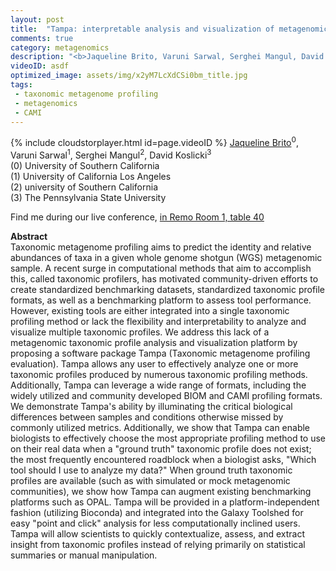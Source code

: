 ```yaml
---
layout: post
title:  "Tampa: interpretable analysis and visualization of metagenomics-based taxon abundance profiles"
comments: true
category: metagenomics
description: "<b>Jaqueline Brito, Varuni Sarwal, Serghei Mangul, David Koslicki</b><br/>Taxonomic metagenome profiling aims to predict the..."
videoID: asdf
optimized_image: assets/img/x2yM7LcXdCSi0bm_title.jpg
tags:
 - taxonomic metagenome profiling
 - metagenomics
 - CAMI
---
```

{% include cloudstorplayer.html id=page.videoID %}
<u>Jaqueline Brito</u><sup>0</sup>, Varuni Sarwal<sup>1</sup>, Serghei Mangul<sup>2</sup>, David Koslicki<sup>3</sup><br/>
\(0\) University of Southern California<br/>
\(1\) University of California Los Angeles<br/>
\(2\) university of Southern California<br/>
\(3\) The Pennsylvania State University

Find me during our live conference, [in Remo Room 1, table 40](https://remo.co)

<b>Abstract</b><br/>
Taxonomic metagenome profiling aims to predict the identity and relative abundances of taxa in a given whole genome shotgun \(WGS\) metagenomic sample. A recent surge in computational methods that aim to accomplish this, called taxonomic profilers, has motivated community-driven efforts to create standardized benchmarking datasets, standardized taxonomic profile formats, as well as a benchmarking platform to assess tool performance. However, existing tools are either integrated into a single taxonomic profiling method or lack the flexibility and interpretability to analyze and visualize multiple taxonomic profiles. We address this lack of a metagenomic taxonomic profile analysis and visualization platform by proposing a software package Tampa \(Taxonomic metagenome profiling evaluation\). Tampa allows any user to effectively analyze one or more taxonomic profiles produced by numerous taxonomic profiling methods. Additionally, Tampa can leverage a wide range of formats, including the widely utilized and community developed BIOM and CAMI profiling formats. We demonstrate Tampa's ability by illuminating the critical biological differences between samples and conditions otherwise missed by commonly utilized metrics. Additionally, we show that Tampa can enable biologists to effectively choose the most appropriate profiling method to use on their real data when a "ground truth" taxonomic profile does not exist; the most frequently encountered roadblock when a biologist asks, "Which tool should I use to analyze my data?" When ground truth taxonomic profiles are available \(such as with simulated or mock metagenomic communities\), we show how Tampa can augment existing benchmarking platforms such as OPAL. Tampa will be provided in a platform-independent fashion \(utilizing Bioconda\) and integrated into the Galaxy Toolshed for easy "point and click" analysis for less computationally inclined users. Tampa will allow scientists to quickly contextualize, assess, and extract insight from taxonomic profiles instead of relying primarily on statistical summaries or manual manipulation.
